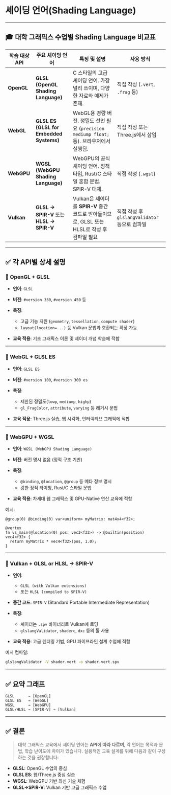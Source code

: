 # 셰이딩 언어(Shading Language)


---

## 🎓 대학 그래픽스 수업별 Shading Language 비교표

| 학습 대상 API  | 주요 셰이딩 언어                               | 특징 및 설명                                                             | 사용 방식                              |
| ---------- | --------------------------------------- | ------------------------------------------------------------------- | ---------------------------------- |
| **OpenGL** | **GLSL (OpenGL Shading Language)**      | C 스타일의 고급 셰이딩 언어. 가장 널리 쓰이며, 다양한 자료와 예제가 존재.                        | 직접 작성 (`.vert`, `.frag` 등)         |
| **WebGL**  | **GLSL ES (GLSL for Embedded Systems)** | WebGL용 경량 버전. 정밀도 선언 필요 (`precision mediump float;` 등). 브라우저에서 실행됨. | 직접 작성 또는 Three.js에서 삽입             |
| **WebGPU** | **WGSL (WebGPU Shading Language)**      | WebGPU의 공식 셰이딩 언어. 정적 타입, Rust/C 스타일 혼합 문법. SPIR-V 대체.              | 직접 작성 (`.wgsl`)                    |
| **Vulkan** | **GLSL → SPIR-V** 또는 **HLSL → SPIR-V**  | Vulkan은 셰이더를 **SPIR-V** 중간 코드로 받아들이므로, GLSL 또는 HLSL로 작성 후 컴파일 필요    | 직접 작성 후 `glslangValidator` 등으로 컴파일 |

---

## ✅ 각 API별 상세 설명

### 🔷 OpenGL + GLSL

* **언어**: `GLSL`
* **버전**: `#version 330`, `#version 450` 등
* **특징**:

  * 고급 기능 지원 (`geometry`, `tessellation`, `compute shader`)
  * `layout(location=...)` 등 Vulkan 문법과 호환되는 확장 가능
* **교육 적용**: 기초 그래픽스 이론 및 셰이더 개념 학습에 적합

---

### 🔷 WebGL + GLSL ES

* **언어**: `GLSL ES`
* **버전**: `#version 100`, `#version 300 es`
* **특징**:

  * 제한된 정밀도(`lowp`, `mediump`, `highp`)
  * `gl_FragColor`, `attribute`, `varying` 등 레거시 문법
* **교육 적용**: Three.js 실습, 웹 시각화, 인터랙티브 그래픽에 적합

---

### 🔷 WebGPU + WGSL

* **언어**: `WGSL (WebGPU Shading Language)`
* **버전**: 버전 명시 없음 (정적 구조 기반)
* **특징**:

  * `@binding`, `@location`, `@group` 등 메타 정보 명시
  * 강한 정적 타이핑, Rust/C 스타일 문법
* **교육 적용**: 차세대 웹 그래픽스 및 GPU-Native 연산 교육에 적합

예시:

```wgsl
@group(0) @binding(0) var<uniform> myMatrix: mat4x4<f32>;

@vertex
fn vs_main(@location(0) pos: vec3<f32>) -> @builtin(position) vec4<f32> {
  return myMatrix * vec4<f32>(pos, 1.0);
}
```

---

### 🔷 Vulkan + GLSL or HLSL → SPIR-V

* **언어**:

  * `GLSL (with Vulkan extensions)`
  * 또는 `HLSL (compiled to SPIR-V)`
* **중간 코드**: `SPIR-V` (Standard Portable Intermediate Representation)
* **특징**:

  * 셰이더는 `.spv` 바이너리로 Vulkan에 로딩
  * `glslangValidator`, `shaderc`, `dxc` 등의 툴 사용
* **교육 적용**: 고급 렌더링 기법, GPU 파이프라인 설계 수업에 적합

예시 컴파일:

```bash
glslangValidator -V shader.vert -o shader.vert.spv
```

---

## ✅ 요약 그래프

```
GLSL      → [OpenGL]
GLSL ES   → [WebGL]
WGSL      → [WebGPU]
GLSL/HLSL → [SPIR-V] → [Vulkan]
```

---

## ✅ 결론

> 대학 그래픽스 교육에서 셰이딩 언어는 **API에 따라 다르며**, 각 언어는 목적과 문법, 학습 난이도에 차이가 있습니다.
> 실용적인 교육 설계를 위해 다음과 같이 구성하는 것을 권장합니다:

* **GLSL**: OpenGL 수업의 중심
* **GLSL ES**: 웹/Three.js 중심 실습
* **WGSL**: WebGPU 기반 최신 기술 체험
* **GLSL→SPIR-V**: Vulkan 기반 고급 그래픽스 수업

